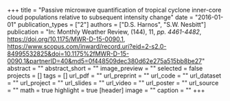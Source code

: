 +++
title = "Passive microwave quantification of tropical cyclone inner-core cloud populations relative to subsequent intensity change"
date = "2016-01-01"
publication_types = ["2"]
authors = ["D.S. Harnos", "S.W. Nesbitt"]
publication = "In: Monthly Weather Review, (144), 11, _pp. 4461-4482_, https://doi.org/10.1175/MWR-D-15-0090.1, https://www.scopus.com/inward/record.uri?eid=2-s2.0-84995532825&doi=10.1175%2fMWR-D-15-0090.1&partnerID=40&md5=0f448509dec380d62e275a515bb8be27"
abstract = ""
abstract_short = ""
image_preview = ""
selected = false
projects = []
tags = []
url_pdf = ""
url_preprint = ""
url_code = ""
url_dataset = ""
url_project = ""
url_slides = ""
url_video = ""
url_poster = ""
url_source = ""
math = true
highlight = true
[header]
image = ""
caption = ""
+++
